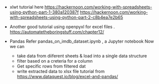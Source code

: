 
*	xlwt tutorial here
	https://hackernoon.com/working-with-spreadsheets-using-python-part-1-380a120387f
	https://hackernoon.com/working-with-spreadsheets-using-python-part-2-c8b4ea7e2b65

*	Another good tutorial using openpyxl for excel files .
	https://automatetheboringstuff.com/chapter12/

*	Pandas
	Refer pandas_on_imdb_dataset.ipynb , a Jupyter notebook
	Now we can 
	- take data from diiferent sheets & load into a single data structure
	- filter based on a creteria for a column
	- Get specific rows from filtered dat
	- write extracted data to xlsx file
	tutorial from https://www.dataquest.io/blog/excel-and-pandas/



